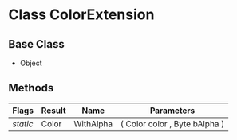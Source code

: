 # Class ColorExtension
## Base Class
- Object
## Methods
Flags|Result|Name|Parameters
-|-|-|-
*static*|Color|WithAlpha|( Color color , Byte bAlpha )
